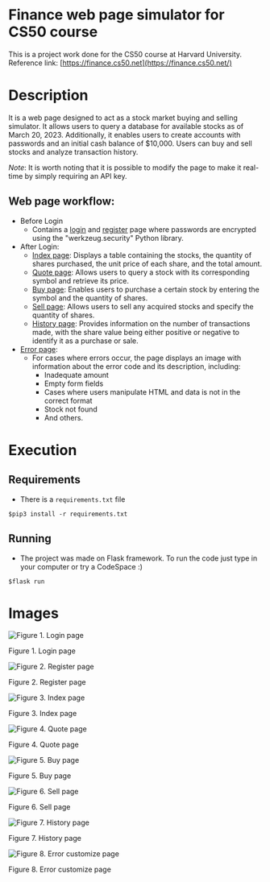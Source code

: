 # Finance web page simulator for CS50 course

This is a project work done for the CS50 course at Harvard University. Reference link: [https://finance.cs50.net](https://finance.cs50.net/)

# **Description**

It is a web page designed to act as a stock market buying and selling simulator. It allows users to query a database for available stocks as of March 20, 2023. Additionally, it enables users to create accounts with passwords and an initial cash balance of $10,000. Users can buy and sell stocks and analyze transaction history.

*Note*: It is worth noting that it is possible to modify the page to make it real-time by simply requiring an API key.

## **Web page workflow:**

- Before Login
    - Contains a [login](images/fig1.png) and [register](images/fig2.png) page where passwords are encrypted using the "werkzeug.security" Python library.
- After Login:
    - [Index page](images/fig3.png): Displays a table containing the stocks, the quantity of shares purchased, the unit price of each share, and the total amount.
    - [Quote page](images/fig4.png): Allows users to query a stock with its corresponding symbol and retrieve its price.
    - [Buy page](images/fig5.png): Enables users to purchase a certain stock by entering the symbol and the quantity of shares.
    - [Sell page](images/fig6.png): Allows users to sell any acquired stocks and specify the quantity of shares.
    - [History page](images/fig7.png): Provides information on the number of transactions made, with the share value being either positive or negative to identify it as a purchase or sale.
- [Error page](images/fig8.png):
    - For cases where errors occur, the page displays an image with information about the error code and its description, including:
        - Inadequate amount
        - Empty form fields
        - Cases where users manipulate HTML and data is not in the correct format
        - Stock not found
        - And others.
# Execution
## Requirements
- There is a `requirements.txt` file

`$pip3 install -r requirements.txt` 

## Running
- The project was made on Flask framework. To run the code just type in your computer or try a CodeSpace :)

`$flask run`

# **Images**
![Figure 1. Login page](images/fig1.png)

Figure 1. Login page

![Figure 2. Register page](images/fig2.png)

Figure 2. Register page

![Figure 3. Index page](images/fig3.png)

Figure 3. Index page

![Figure 4. Quote page](images/fig4.png)

Figure 4. Quote page

![Figure 5. Buy page](images/fig5.png)

Figure 5. Buy page

![Figure 6. Sell page](images/fig6.png)

Figure 6. Sell page

![Figure 7. History page](images/fig7.png)

Figure 7. History page

![Figure 8. Error customize page](images/fig8.png)

Figure 8. Error customize page
